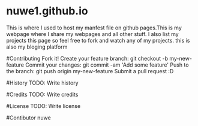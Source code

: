 # nuwe1.github.io 
This is where I used to host my manfest file on github pages.This is my webpage where I share my webpages and all other stuff. I also list my projects this page so feel free to fork and watch any of my projects. 
this is also my bloging platform

#Contributing
Fork it!
Create your feature branch: git checkout -b my-new-feature
Commit your changes: git commit -am 'Add some feature'
Push to the branch: git push origin my-new-feature
Submit a pull request :D

#History
TODO: Write history

#Credits
TODO: Write credits

#License
TODO: Write license

#Contibutor
nuwe
